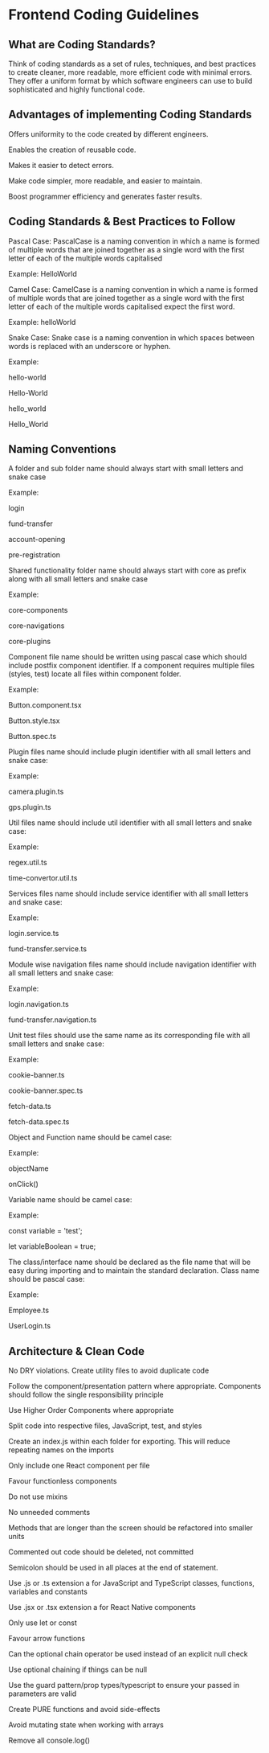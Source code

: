 # Frontend Coding Guidelines

## What are Coding Standards? 

Think of coding standards as a set of rules, techniques, and best practices to create cleaner, more readable, more efficient code with minimal errors. They offer a uniform format by which software engineers can use to build sophisticated and highly functional code.

## Advantages of implementing Coding Standards 

Offers uniformity to the code created by different engineers.

Enables the creation of reusable code.

Makes it easier to detect errors.

Make code simpler, more readable, and easier to maintain.

Boost programmer efficiency and generates faster results.

## Coding Standards & Best Practices to Follow 

Pascal Case: PascalCase is a naming convention in which a name is formed of multiple words that are joined together as a single word with the first letter of each of the multiple words capitalised

Example: HelloWorld

Camel Case: CamelCase is a naming convention in which a name is formed of multiple words that are joined together as a single word with the first letter of each of the multiple words capitalised expect the first word.

Example: helloWorld

Snake Case: Snake case is a naming convention in which spaces between words is replaced with an underscore or hyphen.

Example:

hello-world

Hello-World

hello_world

Hello_World

## Naming Conventions

A folder and sub folder name should always start with small letters and snake case

Example:

login

fund-transfer

account-opening

pre-registration

Shared functionality folder name should always start with core as prefix along with all small letters and snake case

Example:

core-components

core-navigations

core-plugins

Component file name should be written using pascal case which should include postfix component identifier. If a component requires multiple files (styles, test) locate all files within component folder.

Example:

Button.component.tsx

Button.style.tsx

Button.spec.ts

Plugin files name should include plugin identifier with all small letters and snake case:

Example:

camera.plugin.ts

gps.plugin.ts

Util files name should include util identifier with all small letters and snake case:

Example:

regex.util.ts

time-convertor.util.ts

Services files name should include service identifier with all small letters and snake case:

Example:

login.service.ts

fund-transfer.service.ts

Module wise navigation files name should include navigation identifier with all small letters and snake case:

Example:

login.navigation.ts

fund-transfer.navigation.ts

Unit test files should use the same name as its corresponding file with all small letters and snake case:

Example:

cookie-banner.ts

cookie-banner.spec.ts

fetch-data.ts

fetch-data.spec.ts

Object and Function name should be camel case:

Example:

objectName

onClick()

Variable name should be camel case:

Example:

const variable = 'test';

let variableBoolean = true;

The class/interface name should be declared as the file name that will be easy during importing and to maintain the standard declaration. Class name should be pascal case:

Example:

Employee.ts

UserLogin.ts

## Architecture & Clean Code

No DRY violations. Create utility files to avoid duplicate code

Follow the component/presentation pattern where appropriate. Components should follow the single responsibility principle

Use Higher Order Components where appropriate

Split code into respective files, JavaScript, test, and styles

Create an index.js within each folder for exporting. This will reduce repeating names on the imports

Only include one React component per file

Favour functionless components

Do not use mixins

No unneeded comments

Methods that are longer than the screen should be refactored into smaller units

Commented out code should be deleted, not committed

Semicolon should be used in all places at the end of statement.

Use .js or .ts extension a for JavaScript and TypeScript classes, functions, variables and constants

Use .jsx or .tsx extension a for React Native components

Only use let or const

Favour arrow functions

Can the optional chain operator be used instead of an explicit null check

Use optional chaining if things can be null

Use the guard pattern/prop types/typescript to ensure your passed in parameters are valid

Create PURE functions and avoid side-effects

Avoid mutating state when working with arrays

Remove all console.log()
